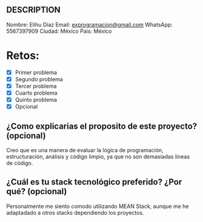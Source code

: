 ## DESCRIPTION

Nombre: Elihu Díaz
Email:  exprogramacion@gmail.com
WhatsApp: 5567397909
Ciudad: México
Pais: México

# Retos:
  - [x] Primer problema
  - [x] Segundo problema
  - [x] Tercer problema
  - [x] Cuarto problema
  - [x] Quinto problema
  - [x] Opcional

## ¿Como explicarias el proposito de este proyecto? (opcional)
Creo que es una manera de evaluar la lógica de programación, estructuración, análisis y código limpio, ya que no son demasiadas líneas de código.

## ¿Cuál es tu stack tecnológico preferido? ¿Por qué? (opcional)
Personalmente me siento comodo utilizando MEAN Stack, aunque me he adaptadado a otros stacks dependiendo los proyectos.